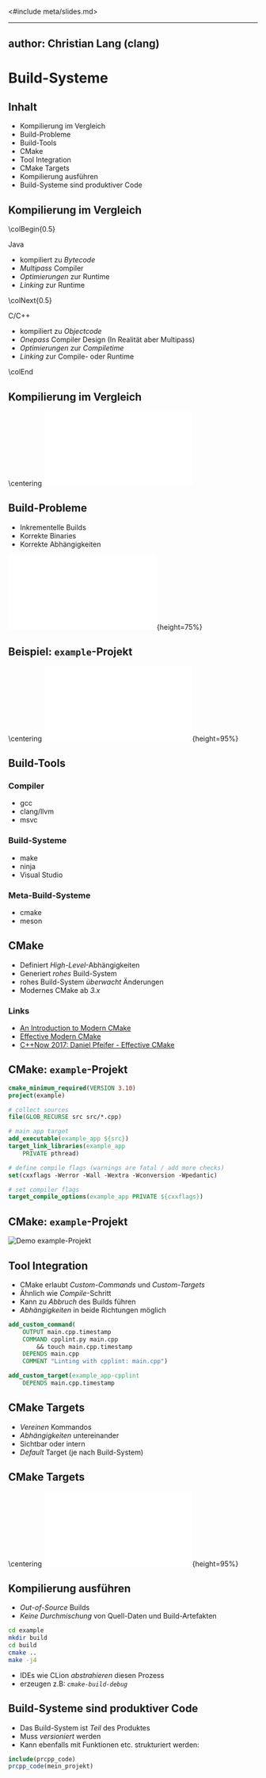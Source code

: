 <#include meta/slides.md>

---
author: Christian Lang (clang)
---


Build-Systeme
=============


Inhalt
------

* Kompilierung im Vergleich
* Build-Probleme
* Build-Tools
* CMake
* Tool Integration
* CMake Targets
* Kompilierung ausführen
* Build-Systeme sind produktiver Code


Kompilierung im Vergleich
-------------------------

\colBegin{0.5}

Java

* kompiliert zu *Bytecode*
* *Multipass* Compiler
* *Optimierungen* zur Runtime
* *Linking* zur Runtime

\colNext{0.5}

C/C++

* kompiliert zu *Objectcode*
* *Onepass* Compiler Design (In Realität aber Multipass)
* *Optimierungen* zur *Compiletime*
* *Linking* zur Compile- oder Runtime

\colEnd


Kompilierung im Vergleich
-------------------------

\centering
![Vergleich Kompilation Java vs. C/C++](images/compilation.pdf)


Build-Probleme
--------------

* Inkrementelle Builds
* Korrekte Binaries
* Korrekte Abhängigkeiten

![Build-Abhängigkeiten](images/build_dependencies.pdf){height=75%}


Beispiel: `example`-Projekt
---------------------------

\centering
![Build-Abhängigkeiten example-Projekt](images/build_dependencies_example_project.pdf){height=95%}


Build-Tools
-----------

### Compiler

* gcc
* clang/llvm
* msvc

### Build-Systeme

* make
* ninja
* Visual Studio

### Meta-Build-Systeme

* cmake
* meson


CMake
-----

* Definiert *High-Level*-Abhängigkeiten
* Generiert *rohes* Build-System
* rohes Build-System *überwacht* Änderungen
* Modernes CMake ab *3.x*

### Links

* [An Introduction to Modern CMake](https://cliutils.gitlab.io/modern-cmake/)
* [Effective Modern CMake](https://gist.github.com/mbinna/c61dbb39bca0e4fb7d1f73b0d66a4fd1)
* [C++Now 2017: Daniel Pfeifer - Effective CMake](https://www.youtube.com/watch?v=bsXLMQ6WgIk)


CMake: `example`-Projekt
------------------------

~~~ {.cmake .numberLines}
cmake_minimum_required(VERSION 3.10)
project(example)

# collect sources
file(GLOB_RECURSE src src/*.cpp)

# main app target
add_executable(example_app ${src})
target_link_libraries(example_app
    PRIVATE pthread)

# define compile flags (warnings are fatal / add more checks)
set(cxxflags -Werror -Wall -Wextra -Wconversion -Wpedantic)

# set compiler flags
target_compile_options(example_app PRIVATE ${cxxflags})
~~~


CMake: `example`-Projekt
------------------------

![Demo example-Projekt](images/example_project_demo.png)


Tool Integration
----------------

* CMake erlaubt *Custom-Commands* und *Custom-Targets*
* Ähnlich wie *Compile*-Schritt
* Kann zu *Abbruch* des Builds führen
* *Abhängigkeiten* in beide Richtungen möglich

~~~ {.cmake .numberLines}
add_custom_command(
    OUTPUT main.cpp.timestamp
    COMMAND cpplint.py main.cpp
        && touch main.cpp.timestamp
    DEPENDS main.cpp
    COMMENT "Linting with cpplint: main.cpp")

add_custom_target(example_app-cpplint
    DEPENDS main.cpp.timestamp
~~~


CMake Targets
-------------

* *Vereinen* Kommandos
* *Abhängigkeiten* untereinander
* Sichtbar oder intern
* *Default* Target (je nach Build-System)


CMake Targets
-------------

\centering
![Build-Targets example-Projekt](images/build_targets_example_project.pdf){height=95%}


Kompilierung ausführen
----------------------

* *Out-of-Source* Builds
* *Keine Durchmischung* von Quell-Daten und Build-Artefakten

~~~ {.bash .numberLines}
cd example
mkdir build
cd build
cmake ..
make -j4
~~~

* IDEs wie CLion *abstrahieren* diesen Prozess
* erzeugen z.B: *`cmake-build-debug`*


Build-Systeme sind produktiver Code
-----------------------------------

* Das Build-System ist *Teil* des Produktes
* Muss *versioniert* werden
* Kann ebenfalls mit Funktionen etc. strukturiert werden:

~~~ {.cmake .numberLines}
include(prcpp_code)
prcpp_code(mein_projekt)
~~~

